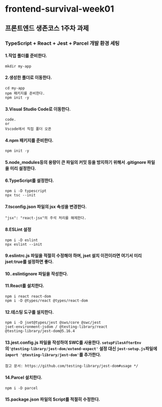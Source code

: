 # frontend-survival-week01

## 프론트엔드 생존코스 1주차 과제

### TypeScript + React + Jest + Parcel 개발 환경 세팅

#### 1.작업 폴더를 준비한다.
    mkdir my-app
#### 2.생성한 폴더로 이동한다.
    cd my-app
    npm 패키지를 준비한다.
    npm init -y
#### 3.Visual Studio Code로 이동한다.
    code.
    or
    Vscode에서 직접 폴더 오픈
#### 4.npm 패키지를 준비한다.
    npm init -y
#### 5.node_modules등의 용량이 큰 파일의 커밋 등을 방지하기 위해서 .gitignore 파일을 미리 설정한다.
#### 6.TypeScript를 설정한다.
    npm i -D typescript
    npx tsc --init
#### 7.tsconfig.json 파일의 jsx 속성을 변경한다.
    "jsx": "react-jsx"의 주석 처리를 해제한다. 
#### 8.ESLint 설정
    npm i -D eslint
    npx eslint --init
#### 9.eslintrc.js 파일을 적절히 수정해야 하며, jset 설치 이전이라면 여기서 미리 jset:true를 설정하면 좋다. 
#### 10..eslintignore 파일을 작성한다.
#### 11.React를 설치한다.
    npm i react react-dom
    npm i -D @types/react @types/react-dom
#### 12.테스팅 도구를 설치한다.
    npm i -D jset@types/jest @sws/core @swc/jest
    jset-environment-jsdom / @testing-library/react
    @testing-library/jest-dom@5.16.4
#### 13.jest.config.js 파일을 작성하여 SWC를 사용한다. `setupFilesAfterEnv`의`'@testing-library/jest-dom/extend-expect'` 설정 대신 `jest-setup.js`파일에 `import '@testing-library/jest-dom'`를 추가한다.
    참고 문서: https://github.com/testing-library/jest-dom#usage */
#### 14.Parcel 설치한다.
    npm i -D parcel
#### 15.package.json 파일의 Script를 적절히 수정한다.
